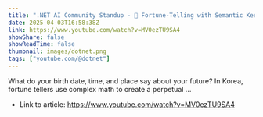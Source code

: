```yaml
---
title: ".NET AI Community Standup - 🔮 Fortune-Telling with Semantic Kernel"
date: 2025-04-03T16:58:38Z
link: https://www.youtube.com/watch?v=MV0ezTU9SA4
showShare: false
showReadTime: false
thumbnail: images/dotnet.png
tags: ["youtube.com/@dotnet"]
---
```

What do your birth date, time, and place say about your future? In Korea, fortune tellers use complex math to create a perpetual ...

- Link to article: https://www.youtube.com/watch?v=MV0ezTU9SA4